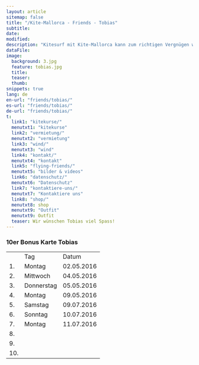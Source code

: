 ```yaml
---
layout: article
sitemap: false
title: "/Kite-Mallorca - Friends - Tobias"
subtitle:
date:
modified:
description: "Kitesurf mit Kite-Mallorca kann zum richtigen Vergnügen werden, vor allem wenn man sich genau unsere Mietpreise anschaut"
dataFile:
image:
  background: 3.jpg
  feature: tobias.jpg
  title:
  teaser:
  thumb:
snippets: true
lang: de
en-url: "friends/tobias/"
es-url: "friends/tobias/"
de-url: "friends/tobias/"
t:
  link1: "kitekurse/"
  menutxt1: "kitekurse"
  link2: "vermietung/"
  menutxt2: "vermietung"
  link3: "wind/"
  menutxt3: "wind"
  link4: "kontakt/"
  menutxt4: "kontakt"
  link5: "flying-friends/"
  menutxt5: "bilder & videos"
  link6: "datenschutz/"
  menutxt6: "Datenschutz"
  link7: "kontaktiere-uns/"
  menutxt7: "Kontaktiere uns"
  link8: "shop/"
  menutxt8: shop
  menutxt9: "Outfit"
  menutxt9: Outfit
  teaser: Wir wünschen Tobias viel Spass!
---
```


### 10er Bonus Karte Tobias

<table>
  <tr>
    <td></td>
    <td>Tag</td>
    <td>Datum</td>
  </tr>
  <tr>
    <td>1.</td>
    <td>Montag</td>
    <td>02.05.2016</td>
  </tr>
  <tr>
    <td>2.</td>
    <td>Mittwoch</td>
    <td>04.05.2016</td>
  </tr>
  <tr>
    <td>3.</td>
    <td>Donnerstag</td>
    <td>05.05.2016</td>
  </tr>
  <tr>
    <td>4.</td>
    <td>Montag</td>
    <td>09.05.2016</td>
  </tr>
  <tr>
    <td>5.</td>
    <td>Samstag</td>
    <td>09.07.2016</td>
  </tr>
  <tr>
    <td>6.</td>
    <td>Sonntag</td>
    <td>10.07.2016</td>
  </tr>
  <tr>
    <td>7.</td>
    <td>Montag</td>
    <td>11.07.2016</td>
  </tr>
  <tr>
    <td>8.</td>
    <td></td>
    <td></td>
  </tr>
  <tr>
    <td>9.</td>
    <td></td>
    <td></td>
  </tr>
  <tr>
    <td>10.</td>
    <td></td>
    <td></td>
  </tr>
</table>
